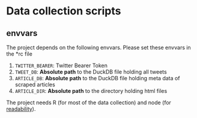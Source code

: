 # Data collection scripts

## envvars

The project depends on the following envvars. Please set these envvars in the *rc file

1. `TWITTER_BEARER`: Twitter Bearer Token
2. `TWEET_DB`: __Absolute path__ to the DuckDB file holding all tweets
3. `ARTICLE_DB`: __Absolute path__ to the DuckDB file holding meta data of scraped articles
3. `ARTICLE_DIR`: __Absolute path__ to the directory holding html files

The project needs R (for most of the data collection) and node (for [readability](https://github.com/mozilla/readability)).

